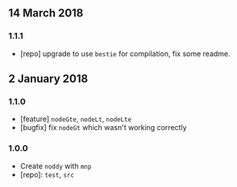 ## 14 March 2018

### 1.1.1

- [repo] upgrade to use `bestie` for compilation, fix some readme.

## 2 January 2018

### 1.1.0

- [feature] `nodeGte`, `nodeLt`, `nodeLte`
- [bugfix] fix `nodeGt` which wasn't working correctly

### 1.0.0

- Create `noddy` with `mnp`
- [repo]: `test`, `src`
